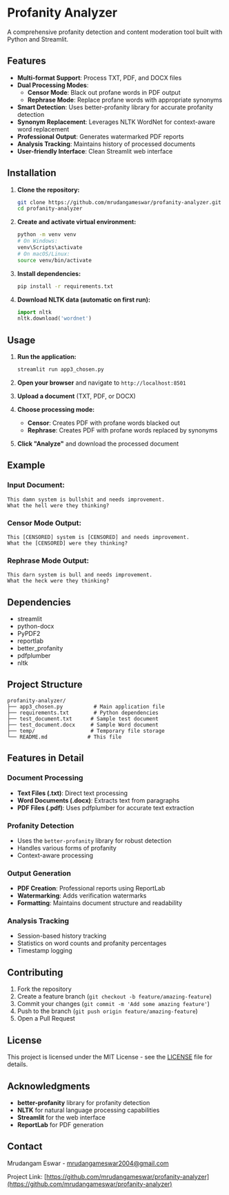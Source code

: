 # Profanity Analyzer

A comprehensive profanity detection and content moderation tool built with Python and Streamlit.

## Features

- **Multi-format Support**: Process TXT, PDF, and DOCX files
- **Dual Processing Modes**:
  - **Censor Mode**: Black out profane words in PDF output
  - **Rephrase Mode**: Replace profane words with appropriate synonyms
- **Smart Detection**: Uses better-profanity library for accurate profanity detection
- **Synonym Replacement**: Leverages NLTK WordNet for context-aware word replacement
- **Professional Output**: Generates watermarked PDF reports
- **Analysis Tracking**: Maintains history of processed documents
- **User-friendly Interface**: Clean Streamlit web interface

## Installation

1. **Clone the repository:**
   ```bash
   git clone https://github.com/mrudangameswar/profanity-analyzer.git
   cd profanity-analyzer
   ```

2. **Create and activate virtual environment:**
   ```bash
   python -m venv venv
   # On Windows:
   venv\Scripts\activate
   # On macOS/Linux:
   source venv/bin/activate
   ```

3. **Install dependencies:**
   ```bash
   pip install -r requirements.txt
   ```

4. **Download NLTK data (automatic on first run):**
   ```python
   import nltk
   nltk.download('wordnet')
   ```

## Usage

1. **Run the application:**
   ```bash
   streamlit run app3_chosen.py
   ```

2. **Open your browser** and navigate to `http://localhost:8501`

3. **Upload a document** (TXT, PDF, or DOCX)

4. **Choose processing mode:**
   - **Censor**: Creates PDF with profane words blacked out
   - **Rephrase**: Creates PDF with profane words replaced by synonyms

5. **Click "Analyze"** and download the processed document

## Example

### Input Document:
```
This damn system is bullshit and needs improvement.
What the hell were they thinking?
```

### Censor Mode Output:
```
This [CENSORED] system is [CENSORED] and needs improvement.
What the [CENSORED] were they thinking?
```

### Rephrase Mode Output:
```
This darn system is bull and needs improvement.
What the heck were they thinking?
```

## Dependencies

- streamlit
- python-docx
- PyPDF2
- reportlab
- better_profanity
- pdfplumber
- nltk

## Project Structure

```
profanity-analyzer/
├── app3_chosen.py          # Main application file
├── requirements.txt        # Python dependencies
├── test_document.txt      # Sample test document
├── test_document.docx     # Sample Word document
├── temp/                  # Temporary file storage
└── README.md             # This file
```

## Features in Detail

### Document Processing
- **Text Files (.txt)**: Direct text processing
- **Word Documents (.docx)**: Extracts text from paragraphs
- **PDF Files (.pdf)**: Uses pdfplumber for accurate text extraction

### Profanity Detection
- Uses the `better-profanity` library for robust detection
- Handles various forms of profanity
- Context-aware processing

### Output Generation
- **PDF Creation**: Professional reports using ReportLab
- **Watermarking**: Adds verification watermarks
- **Formatting**: Maintains document structure and readability

### Analysis Tracking
- Session-based history tracking
- Statistics on word counts and profanity percentages
- Timestamp logging

## Contributing

1. Fork the repository
2. Create a feature branch (`git checkout -b feature/amazing-feature`)
3. Commit your changes (`git commit -m 'Add some amazing feature'`)
4. Push to the branch (`git push origin feature/amazing-feature`)
5. Open a Pull Request

## License

This project is licensed under the MIT License - see the [LICENSE](LICENSE) file for details.

## Acknowledgments

- **better-profanity** library for profanity detection
- **NLTK** for natural language processing capabilities
- **Streamlit** for the web interface
- **ReportLab** for PDF generation

## Contact

Mrudangam Eswar - mrudangameswar2004@gmail.com

Project Link: [https://github.com/mrudangameswar/profanity-analyzer](https://github.com/mrudangameswar/profanity-analyzer)
